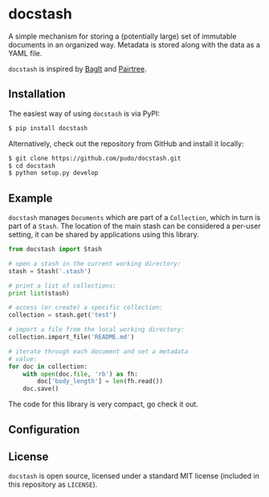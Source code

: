 docstash
========

A simple mechanism for storing a (potentially large) set of immutable documents in an organized way. Metadata is stored along with the data as a YAML file.

``docstash`` is inspired by [BagIt](https://github.com/LibraryOfCongress/bagit-python) and [Pairtree](https://pythonhosted.org/Pairtree/).


Installation
------------

The easiest way of using ``docstash`` is via PyPI:

```bash
$ pip install docstash
```

Alternatively, check out the repository from GitHub and install it locally:

```bash
$ git clone https://github.com/pudo/docstash.git
$ cd docstash
$ python setup.py develop
```


Example
-------

``docstash`` manages ``Documents`` which are part of a ``Collection``, which in turn is part of a ``Stash``. The location of the main stash can be considered a per-user setting, it can be shared by applications using this library.

```python
from docstash import Stash

# open a stash in the current working directory:
stash = Stash('.stash')

# print a list of collections:
print list(stash)

# access (or create) a specific collection:
collection = stash.get('test')

# import a file from the local working directory:
collection.import_file('README.md')

# iterate through each document and set a metadata
# value:
for doc in collection:
    with open(doc.file, 'rb') as fh:
        doc['body_length'] = len(fh.read())
    doc.save()
```

The code for this library is very compact, go check it out.


Configuration
-------------



License
-------

``docstash`` is open source, licensed under a standard MIT license (included in this repository as ``LICENSE``).
